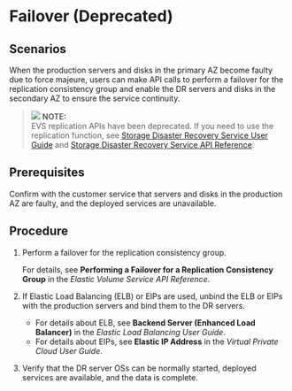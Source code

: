 # Failover \(Deprecated\)<a name="evs_01_0031"></a>

## Scenarios<a name="section5572733817211"></a>

When the production servers and disks in the primary AZ become faulty due to force majeure, users can make API calls to perform a failover for the replication consistency group and enable the DR servers and disks in the secondary AZ to ensure the service continuity.

>![](/images/icon-note.gif) **NOTE:**   
>EVS replication APIs have been deprecated. If you need to use the replication function, see  [Storage Disaster Recovery Service User Guide](https://docs.otc.t-systems.com/en-us/usermanual/sdrs/en-us_topic_0125068221.html)  and  [Storage Disaster Recovery Service API Reference](https://docs.otc.t-systems.com/en-us/api/sdrs/en-us_topic_0108184470.html).  

## Prerequisites<a name="section3159922995753"></a>

Confirm with the customer service that servers and disks in the production AZ are faulty, and the deployed services are unavailable.

## Procedure<a name="section55139435172113"></a>

1.  Perform a failover for the replication consistency group.

    For details, see  **Performing a Failover for a Replication Consistency Group**  in the  _Elastic Volume Service API Reference_.

2.  If Elastic Load Balancing \(ELB\) or EIPs are used, unbind the ELB or EIPs with the production servers and bind them to the DR servers.
    -   For details about ELB, see  **Backend Server \(Enhanced Load Balancer\)**  in the  _Elastic Load Balancing User Guide_.
    -   For details about EIPs, see  **Elastic IP Address**  in the  _Virtual Private Cloud User Guide_.

3.  Verify that the DR server OSs can be normally started, deployed services are available, and the data is complete.

